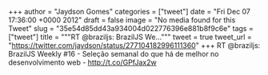 
+++
author = "Jaydson Gomes"
categories = ["tweet"]
date = "Fri Dec 07 17:36:00 +0000 2012"
draft = false
image = "No media found for this Tweet"
slug = "35e54d85dd43a934004d022776396e881b8f9c6e"
tags = ["tweet"]
title = """RT @braziljs: BrazilJS We..."""
tweet = true
tweet_url = "https://twitter.com/jaydson/status/277104182996111360"
+++
RT @braziljs: BrazilJS Weekly #16 - Seleção semanal do que há de melhor no desenvolvimento web - http://t.co/GPfJax2w

